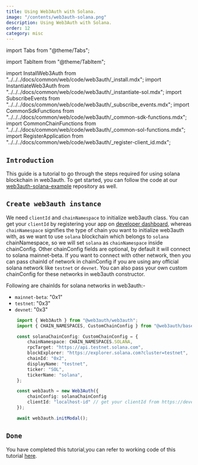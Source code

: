 ```yaml
---
title: Using Web3Auth with Solana.
image: "/contents/web3auth-solana.png"
description: Using Web3Auth with Solana.
order: 12
category: misc
---
```


import Tabs from "@theme/Tabs";

import TabItem from "@theme/TabItem";

import InstallWeb3Auth from "../../../docs/common/web/code/web3auth/_install.mdx";
import InstantiateWeb3Auth from "../../../docs/common/web/code/web3auth/_instantiate-sol.mdx";
import SubscribeEvents from "../../../docs/common/web/code/web3auth/_subscribe_events.mdx";
import CommonSdkFunctions from "../../../docs/common/web/code/web3auth/_common-sdk-functions.mdx";
import CommonChainFunctions from "../../../docs/common/web/code/web3auth/_common-sol-functions.mdx";
import RegisterApplication from "../../../docs/common/web/code/web3auth/_register-client_id.mdx";

## `Introduction`

This guide is a tutorial to go through the steps required for using solana blockchain in web3auth. To get started, you can follow the code at our [web3auth-solana-example](https://github.com/Web3Auth/web3auth-solana-example) repository as well.

<RegisterApplication />

<InstallWeb3Auth />

## `Create web3auth instance`

We need `clientId` and `chainNamespace` to initialize web3auth class. You can get your `clientId` by registering your app on
[developer dashboard](https://developer.web3auth.io), whereas `chainNamespace` signifies the type of chain you want to initialize web3auth with, as we
want to use `solana` blockchain which belongs to `solana` chainNamespace, so we will set `solana` as `chainNamespace` inside chainConfig. Other
chainConfig fields are optional, by default it will connect to solana mainnet-beta. If you want to connect with other network, then you can pass
chainId of network in chainConfig if you are using any official solana network like `testnet` or `devnet`. You can also pass your own custom
chainConfig for these networks in web3auth constructor.

Following are chainIds for solana networks in web3auth:-

- `mainnet-beta`: "0x1"
- `testnet`: "0x3"
- `devnet`: "0x3"

```ts
    import { Web3Auth } from "@web3auth/web3auth";
    import { CHAIN_NAMESPACES, CustomChainConfig } from "@web3auth/base";

    const solanaChainConfig: CustomChainConfig = {
        chainNamespace: CHAIN_NAMESPACES.SOLANA,
        rpcTarget: "https://api.testnet.solana.com",
        blockExplorer: "https://explorer.solana.com?cluster=testnet",
        chainId: "0x2",
        displayName: "testnet",
        ticker: "SOL",
        tickerName: "solana",
    };

    const web3auth = new Web3Auth({
        chainConfig: solanaChainConfig
        clientId: "localhost-id" // get your clientId from https://developer.web3auth.io
    });

    await web3auth.initModal();

```

<SubscribeEvents />

<InstantiateWeb3Auth />

<CommonSdkFunctions />

<CommonChainFunctions />

## `Done`

You have completed this tutorial,you can refer to working code of this tutorial
[here](https://github.com/Web3Auth/web3auth-solana-example).
